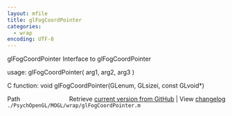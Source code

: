 ```yaml
---
layout: mfile
title: glFogCoordPointer
categories:
  - wrap
encoding: UTF-8
---
```


glFogCoordPointer  Interface to glFogCoordPointer  

usage:  glFogCoordPointer( arg1, arg2, arg3 )  

C function:  void glFogCoordPointer(GLenum, GLsizei, const GLvoid\*)  


<div class="code_header" style="text-align:right;">
  <span style="float:left;">Path&nbsp;&nbsp;</span> <span class="counter">Retrieve <a href=
  "https://raw.github.com/Psychtoolbox-3/Psychtoolbox-3/beta/./PsychOpenGL/MOGL/wrap/glFogCoordPointer.m">current version from GitHub</a> | View <a href=
  "https://github.com/Psychtoolbox-3/Psychtoolbox-3/commits/beta/./PsychOpenGL/MOGL/wrap/glFogCoordPointer.m">changelog</a></span>
</div>
<div class="code">
  <code>./PsychOpenGL/MOGL/wrap/glFogCoordPointer.m</code>
</div>
